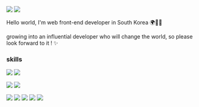 <a href='https://velog.io/@seohyunsim'><img src="https://img.shields.io/badge/blog-white?style=social&logo=Velog&logoColor=#20C997"/></a>
<img src="https://img.shields.io/badge/ssh4563@naver.com-white?style=social&logo=Gmail&logoColor=#20C997"/>


Hello world, I'm web front-end developer in South Korea 🌍👩‍💻

growing into an influential developer who will change the world, so please look forward to it ! ✨



### skills
<img src="https://img.shields.io/badge/HTML-white?style=flat&logo=HTML5&logoColor=#E34F26"/> <img src="https://img.shields.io/badge/CSS-white?style=flat&logo=CSS3&logoColor=blue"/>

<img src="https://img.shields.io/badge/JavaScript-white?style=flat&logo=JavaScript&logoColor=#F7DF1E"/> <img src="https://img.shields.io/badge/TypeScript-white?style=flat&logo=TypeScript&logoColor=#3178C6"/>

<img src="https://img.shields.io/badge/React-61DAFB?style=flat&logo=React&logoColor=white"/> <img src="https://img.shields.io/badge/Next.js-000000?style=flat&logo=Next.js&logoColor=white"/> <img src="https://img.shields.io/badge/React-Redux-764ABC?style=flat&logo=Redux&logoColor=white"/> <img src="https://img.shields.io/badge/styled-components-white?style=flat&logo=styled-components&logoColor=#DB7093"/> <img src="https://img.shields.io/badge/Sass-CC6699?style=flat&logo=Sass&logoColor=white"/>
